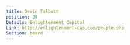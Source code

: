 ```yaml
---
title: Devin Talbott
position: 39
Details: Enlightenment Capital
Link: http://enlightenment-cap.com/people.php
Section: board
---
```


